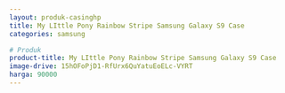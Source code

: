 ```yaml
---
layout: produk-casinghp
title: My LIttle Pony Rainbow Stripe Samsung Galaxy S9 Case
categories: samsung

# Produk
product-title: My LIttle Pony Rainbow Stripe Samsung Galaxy S9 Case
image-drive: 15hOFoPjD1-RfUrx6QuYatuEoELc-VYRT
harga: 90000
---
```

